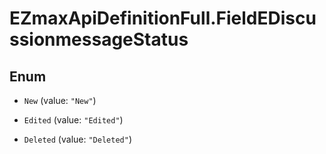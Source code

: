# EZmaxApiDefinitionFull.FieldEDiscussionmessageStatus

## Enum


* `New` (value: `"New"`)

* `Edited` (value: `"Edited"`)

* `Deleted` (value: `"Deleted"`)



